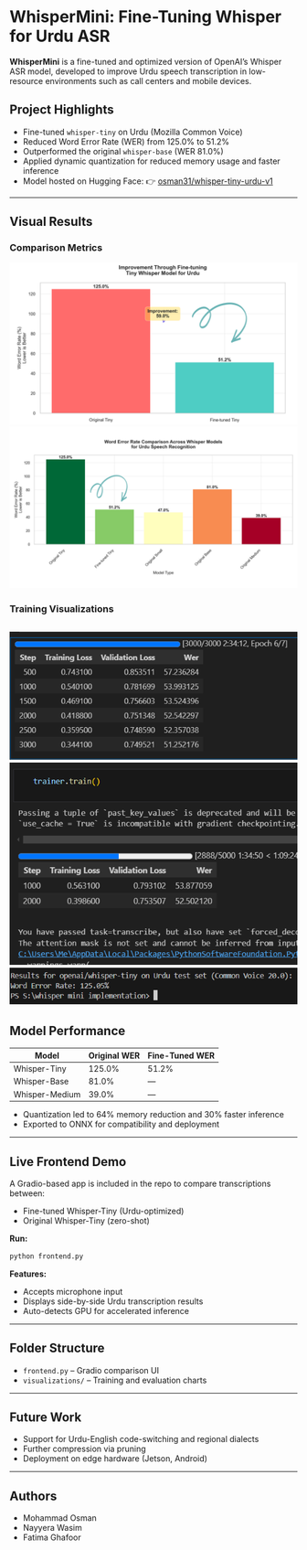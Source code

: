 # WhisperMini: Fine-Tuning Whisper for Urdu ASR

**WhisperMini** is a fine-tuned and optimized version of OpenAI’s Whisper ASR model, developed to improve Urdu speech transcription in low-resource environments such as call centers and mobile devices.

## Project Highlights

* Fine-tuned `whisper-tiny` on Urdu (Mozilla Common Voice)
* Reduced Word Error Rate (WER) from 125.0% to 51.2%
* Outperformed the original `whisper-base` (WER 81.0%)
* Applied dynamic quantization for reduced memory usage and faster inference
* Model hosted on Hugging Face:
  👉 [osman31/whisper-tiny-urdu-v1](https://huggingface.co/osman31/whisper-tiny-urdu-v1)

---

## Visual Results
### Comparison Metrics

![WER Reduction](visualizations/canva/1.png)
![Bar Plot Comparison](visualizations/canva/2.png)

### Training Visualizations

![Training Progress](visualizations/Successful%20Training%20complete.png)
![Training Halt](visualizations/model%20training.png)
![Original WER](visualizations/Original%20Word%20Error%20Rate%20Whisper%20Tiny.png)
---

## Model Performance

| Model          | Original WER | Fine-Tuned WER |
| -------------- | ------------ | -------------- |
| Whisper-Tiny   | 125.0%       | 51.2%          |
| Whisper-Base   | 81.0%        | —              |
| Whisper-Medium | 39.0%        | —              |

* Quantization led to 64% memory reduction and 30% faster inference
* Exported to ONNX for compatibility and deployment

---

## Live Frontend Demo

A Gradio-based app is included in the repo to compare transcriptions between:

* Fine-tuned Whisper-Tiny (Urdu-optimized)
* Original Whisper-Tiny (zero-shot)

**Run:**

```bash
python frontend.py
```

**Features:**

* Accepts microphone input
* Displays side-by-side Urdu transcription results
* Auto-detects GPU for accelerated inference

---

## Folder Structure

* `frontend.py` – Gradio comparison UI
* `visualizations/` – Training and evaluation charts

---

## Future Work

* Support for Urdu-English code-switching and regional dialects
* Further compression via pruning
* Deployment on edge hardware (Jetson, Android)

---

## Authors

* Mohammad Osman
* Nayyera Wasim
* Fatima Ghafoor
